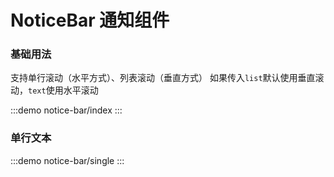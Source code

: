 #  NoticeBar 通知组件

### 基础用法
支持单行滚动（水平方式）、列表滚动（垂直方式）
如果传入`list`默认使用垂直滚动，`text`使用水平滚动

:::demo
notice-bar/index
:::

### 单行文本

:::demo
notice-bar/single
:::
